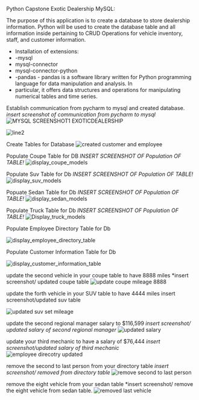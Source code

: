 Python Capstone Exotic Dealership MySQL:

The purpose of this application is to create a database to store dealership information.
Python will be used to create the database table and all information inside pertaining to 
CRUD Operations for vehicle inventory, staff, and customer information.
- Installation of extensions:
- -mysql
- mysql-connector
- mysql-connector-python
- -pandas - pandas is a software library written for Python programming language for data manipulation and analysis. In 
- particular, it offers data structures and operations for manipulating numerical tables and time series.


Establish communication from pycharm to mysql and created database.
*insert screenshot of communication from pycharm to mysql*
![MYSQL SCREENSHOT1 EXOTICDEALERSHIP](https://user-images.githubusercontent.com/126187569/225683453-3cef8c2a-e652-40d4-893a-a145a3307b08.png)


![line2](https://user-images.githubusercontent.com/126187569/225690127-2326eb06-6d22-4fa2-b763-2a32ba8d51a2.png)


Create Tables for Database
![created customer and employee](https://user-images.githubusercontent.com/126187569/225725809-c9529ecd-2a0a-4714-a336-a735b5f28eff.png)


Populate Coupe Table for DB
*INSERT SCREENSHOT OF Population OF TABLE!*
![display_coupe_models](https://user-images.githubusercontent.com/126187569/225680914-9233205a-50ec-49e5-8e72-1adb08df7550.png)


Populate Suv Table for Db
*INSERT SCREENSHOT OF Population OF TABLE!*
![display_suv_models](https://user-images.githubusercontent.com/126187569/225680822-8b47114d-11f3-462f-a490-a3f32ccb24b0.png)


Popuate Sedan Table for Db
*INSERT SCREENSHOT OF Population OF TABLE!*
![display_sedan_models](https://user-images.githubusercontent.com/126187569/225680739-2faa530d-fbb9-45e8-8453-c7d9b1226b57.png)


 Populate Truck Table for Db
*INSERT SCREENSHOT OF Population OF TABLE!*
![Display_truck_models](https://user-images.githubusercontent.com/126187569/225680685-22523ed5-1d87-46f1-8057-99e7c91c6421.png)

Populate Employee Directory Table for Db

![display_employee_directory_table](https://user-images.githubusercontent.com/126187569/225726205-b2cec9a4-64d6-4502-8ca6-ba47ae638dd6.png)



Populate Customer Information Table for Db


![display_customer_information_table](https://user-images.githubusercontent.com/126187569/225726656-78db5137-ae6b-4331-a1ed-ca22a6a12f21.png)

    
update the second vehicle in your coupe table to have 8888 miles
*insert screenshot/ updated coupe table
![update coupe mileage 8888](https://user-images.githubusercontent.com/126187569/225687050-f009cc54-1be4-4fba-9e09-9193ef7f8ff7.png)


update the forth vehicle in your SUV table to have 4444 miles
insert screenshot/updated suv table

![updated suv set mileage ](https://user-images.githubusercontent.com/126187569/225687232-18aee549-8271-47fe-a0b6-9f0e92ea8453.png)

update the second regional manager salary to $116,599
*insert screenshot/ updated salary of second regional manager*
![updated salary](https://user-images.githubusercontent.com/126187569/225679357-a37700a3-3764-4f62-a335-884b944a52c6.png)

update your third mechanic to have a salary of $76,444
*insert screenshot/updated salary of third mechanic*
![employee direcotry updated](https://user-images.githubusercontent.com/126187569/225680325-978af68f-b723-474e-a8f8-5c0af8189f22.png)


remove the second to last person from your directory table
*insert screenshot/ removed from directory table*
![remove second to last person ](https://user-images.githubusercontent.com/126187569/225679648-113a9b12-03ce-4ddb-ae6e-d1e95049e78f.png)


remove the eight vehicle from your sedan table
*insert screenshot/ remove the eight vehicle from sedan table.
![removed last vehicle](https://user-images.githubusercontent.com/126187569/225679805-19715cfb-4b3d-498b-8e3e-203932ade767.png)
